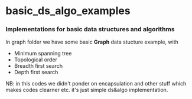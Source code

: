# basic_ds_algo_examples
### Implementations for basic data structures and algorithms 
In graph folder we have some basic **Graph** data stucture example, with 
 - Minimum spanning tree 
 - Topological order 
 - Breadth first search 
 - Depth first search


NB: in this codes we didn't ponder on encapsulation and other stuff which makes codes clearner etc. 
it's just simple ds&algo implementation.
